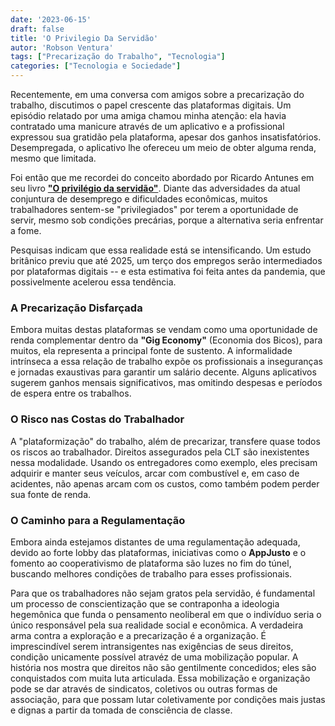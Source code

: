 ```yaml
---
date: '2023-06-15'
draft: false
title: 'O Privilegio Da Servidão'
autor: 'Robson Ventura'
tags: ["Precarização do Trabalho", "Tecnologia"]
categories: ["Tecnologia e Sociedade"]
---
```


Recentemente, em uma conversa com amigos sobre a precarização do
trabalho, discutimos o papel crescente das plataformas digitais. Um
episódio relatado por uma amiga chamou minha atenção: ela havia
contratado uma manicure através de um aplicativo e a profissional
expressou sua gratidão pela plataforma, apesar dos ganhos
insatisfatórios. Desempregada, o aplicativo lhe ofereceu um meio de
obter alguma renda, mesmo que limitada.

Foi então que me recordei do conceito abordado por Ricardo Antunes em
seu livro [**"O privilégio da
servidão"**](https://www.boitempoeditorial.com.br/produto/o-privilegio-da-servidao-152780).
Diante das adversidades da atual conjuntura de desemprego e dificuldades
econômicas, muitos trabalhadores sentem-se "privilegiados" por terem a
oportunidade de servir, mesmo sob condições precárias, porque a
alternativa seria enfrentar a fome.

Pesquisas indicam que essa realidade está se intensificando. Um estudo
britânico previu que até 2025, um terço dos empregos serão intermediados
por plataformas digitais -- e esta estimativa foi feita antes da
pandemia, que possivelmente acelerou essa tendência.

### A Precarização Disfarçada

Embora muitas destas plataformas se vendam como uma oportunidade de
renda complementar dentro da **"Gig Economy"** (Economia dos Bicos),
para muitos, ela representa a principal fonte de sustento. A
informalidade intrínseca a essa relação de trabalho expõe os
profissionais a inseguranças e jornadas exaustivas para garantir um
salário decente. Alguns aplicativos sugerem ganhos mensais
significativos, mas omitindo despesas e períodos de espera entre os
trabalhos.

### O Risco nas Costas do Trabalhador

A "plataformização" do trabalho, além de precarizar, transfere quase
todos os riscos ao trabalhador. Direitos assegurados pela CLT são
inexistentes nessa modalidade. Usando os entregadores como exemplo, eles
precisam adquirir e manter seus veículos, arcar com combustível e, em
caso de acidentes, não apenas arcam com os custos, como também podem
perder sua fonte de renda.

### O Caminho para a Regulamentação

Embora ainda estejamos distantes de uma regulamentação adequada, devido
ao forte lobby das plataformas, iniciativas como o **AppJusto** e o
fomento ao cooperativismo de plataforma são luzes no fim do túnel,
buscando melhores condições de trabalho para esses profissionais.

Para que os trabalhadores não sejam gratos pela servidão, é fundamental
um processo de conscientização que se contraponha a ideologia hegemônica
que funda o pensamento neoliberal em que o indivíduo seria o único
responsável pela sua realidade social e econômica. A verdadeira arma
contra a exploração e a precarização é a organização. É imprescindível
serem intransigentes nas exigências de seus direitos, condição
unicamente possível atravéz de uma mobilização popular. A história nos
mostra que direitos não são gentilmente concedidos; eles são
conquistados com muita luta articulada. Essa mobilização e organização
pode se dar através de sindicatos, coletivos ou outras formas de
associação, para que possam lutar coletivamente por condições mais
justas e dignas a partir da tomada de consciência de classe.
